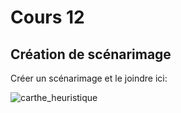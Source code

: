 # Cours 12
## Création de scénarimage
Créer un scénarimage et le joindre ici: 

![carthe_heuristique](Scénarimage-board-00001.png)


